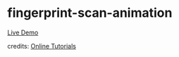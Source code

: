 # fingerprint-scan-animation

[Live Demo](https://pari55051.github.io/fingerprint-scan-animation/)

credits: [Online Tutorials](https://www.youtube.com/watch?v=k4yL3IZSPIc)
